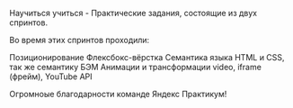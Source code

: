 
Научиться учиться - Практические задания, состоящие из двух спринтов. 

Во время этих спринтов проходили: 

Позиционирование 
Флексбокс-вёрстка 
Семантика языка HTML и CSS, так же семантику БЭМ
Анимации и трансформации 
video, iframe (фрейм), YouTube API 

Огромноые благодарности команде Яндекс Практикум! 